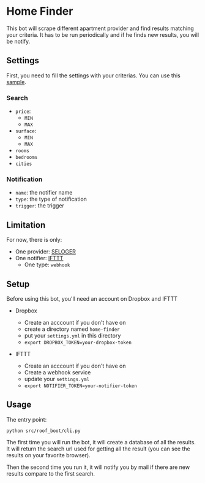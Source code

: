 # Home Finder

This bot will scrape different apartment provider and find results matching your criteria.
It has to be run periodically and if he finds new results, you will be notify.

## Settings

First, you need to fill the settings with your criterias.
You can use this [sample](samples/settings.yml).

### Search

* `price`:
  * `MIN`
  * `MAX`
* `surface`:
  * `MIN`
  * `MAX`
* `rooms`
* `bedrooms`
* `cities`

### Notification

* `name`: the notifier name
* `type`: the type of notification
* `trigger`: the trigger

## Limitation

For now, there is only:

* One provider: [SELOGER](www.seloger.com)
* One notifier: [IFTTT](www.ifttt.com)
  * One type: `webhook`


## Setup

Before using this bot, you'll need an account on Dropbox and IFTTT

* Dropbox
  * Create an acccount if you don't have on
  * create a directory named `home-finder`
  * put your `settings.yml` in this directory
  * `export DROPBOX_TOKEN=your-dropbox-token`

* IFTTT
  * Create an acccount if you don't have on
  * Create a webhook service
  * update your `settings.yml`
  * `export NOTIFIER_TOKEN=your-notifier-token`

## Usage

The entry point:

```
python src/roof_boot/cli.py
```

The first time you will run the bot, it will create a database of all the results.
It will return the search url used for getting all the result (you can see the results on your favorite browser).

Then the second time you run it, it will notify you by mail if there are new results compare to the first search.

